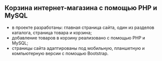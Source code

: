 ## Корзина интернет-магазина с помощью PHP и MySQL
- в проекте разработаны: главная страница сайта, один из разделов каталога, страница товара и корзина;
- добавление товаров в корзину реализовано с помощью PHP и MySQL;
- страницы сайта адаптированы под мобильную, планшетную и компьютерную версии с помощью Bootstrap.

